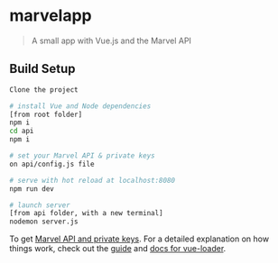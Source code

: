 # marvelapp

> A small app with Vue.js and the Marvel API

## Build Setup

``` bash
Clone the project

# install Vue and Node dependencies
[from root folder]
npm i
cd api
npm i

# set your Marvel API & private keys
on api/config.js file

# serve with hot reload at localhost:8080
npm run dev

# launch server
[from api folder, with a new terminal]
nodemon server.js
```
To get [Marvel API and private keys](https://developer.marvel.com/documentation/getting_started).
For a detailed explanation on how things work, check out the [guide](http://vuejs-templates.github.io/webpack/) and [docs for vue-loader](http://vuejs.github.io/vue-loader).
